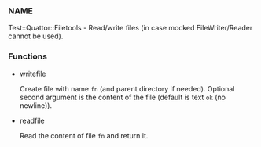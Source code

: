 
### NAME

Test::Quattor::Filetools - Read/write files
(in case mocked FileWriter/Reader cannot be used).

### Functions

- writefile

    Create file with name `fn` (and parent directory if needed).
    Optional second argument is the
    content of the file (default is text `ok` (no newline)).

- readfile

    Read the content of file `fn` and return it.
